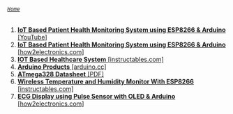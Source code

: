 ###### [`Home`](https://mohanadsinan.github.io/IoT-Based-Healthcare-System/)

1. [**IoT Based Patient Health Monitoring System using ESP8266 & Arduino** [YouTube]](https://www.youtube.com/watch?v=Utlnd_FDB9A)
2. [**IoT Based Patient Health Monitoring System using ESP8266 & Arduino** [how2electronics.com]](https://www.how2electronics.com/patient-health-monitoring-system-using-esp8266)
3. [**IOT Based Healthcare System** [instructables.com]](https://www.instructables.com/id/IOT-Based-Healthcare-System-for-Elderly)
4. [**Arduino Products** [arduino.cc]](https://www.arduino.cc/en/Main/Products)
5. [**ATmega328 Datasheet** [PDF]](https://www.sparkfun.com/datasheets/Components/SMD/ATMega328.pdf)
6. [**Wireless Temperature and Humidity Monitor With ESP8266** [instructables.com]](https://www.instructables.com/id/Wireless-Temperature-and-Humidity-Monitor-With-ESP/)
7. [**ECG Display using Pulse Sensor with OLED & Arduino** [how2electronics.com]](https://www.how2electronics.com/pulse-sensor-with-oled-arduino/)
